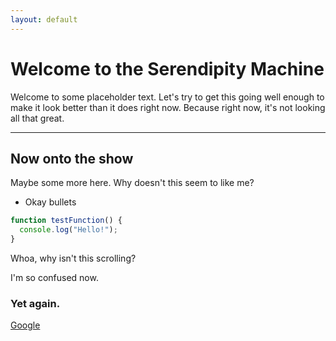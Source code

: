 ```yaml
---
layout: default
---
```


# Welcome to the Serendipity Machine

Welcome to some placeholder text. Let's try to get this going well enough to make it look better than it does right now. Because right now, it's not looking all that great.

---

## Now onto the show

Maybe some more here.
Why doesn't this seem to like me?

- Okay bullets

```js
function testFunction() {
  console.log("Hello!");
}
```

Whoa, why isn't this scrolling?

I'm so confused now.

### Yet again.

[Google](https://google.com/)

